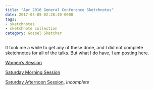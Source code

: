 ```yaml
---
title: "Apr 2016 General Conference Sketchnotes"
date: 2017-03-05 02:28:10-0000
tags:
- sketchnotes
- sketchnote collection
category: Gospel Sketcher
---
```


It took me a while to get any of these done, and I did not complete sketchnotes for all of the talks. But what I do have, I am posting here.

[Women’s Session](https://bennorris.org/2017/02/03/apr-2016-general-conference-womens-session-sketchnotes/)

[Saturday Morning Session](https://bennorris.org/2017/02/28/apr-2016-general-conference-saturday-morning-session-sketchnotes/)

[Saturday Afternoon Session](https://bennorris.org/2017/03/05/apr-2016-general-conference-saturday-afternoon-sketchnotes/), _Incomplete_

